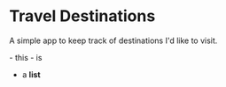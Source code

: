 # Travel Destinations

A simple app to keep track of destinations I'd like to visit.

\- this
\- is
* a
**list**
